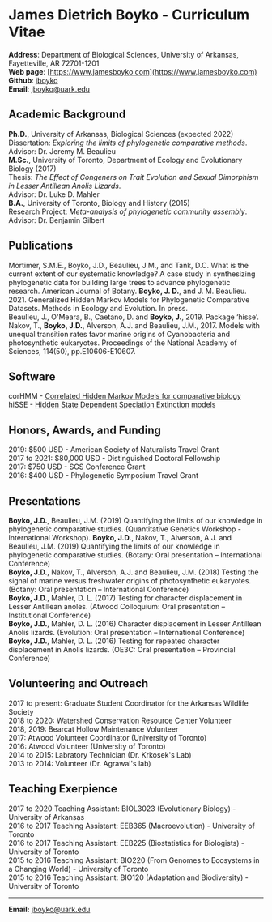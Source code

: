 # James Dietrich Boyko - Curriculum Vitae
**Address**: Department of Biological Sciences, University of Arkansas, Fayetteville, AR 72701-1201   
**Web page**: [https://www.jamesboyko.com](https://www.jamesboyko.com)   
**Github**: [jboyko](https://github.com/jboyko)   
**Email**: [jboyko@uark.edu](jboyko@uark.edu)   

## Academic Background
**Ph.D.**, University of Arkansas, Biological Sciences (expected 2022)   
Dissertation: *Exploring the limits of phylogenetic comparative methods*.   
Advisor: Dr. Jeremy M. Beaulieu   
**M.Sc.**, University of Toronto, Department of Ecology and Evolutionary Biology (2017)   
Thesis: *The Effect of Congeners on Trait Evolution and Sexual Dimorphism in Lesser Antillean Anolis Lizards*.    
Advisor: Dr. Luke D. Mahler   
**B.A.**, University of Toronto, Biology and History (2015)   
Research Project: *Meta-analysis of phylogenetic community assembly*.    
Advisor: Dr. Benjamin Gilbert   

## Publications
Mortimer, S.M.E., Boyko, J.D., Beaulieu, J.M., and Tank, D.C. What is the current extent of our systematic knowledge? A case study in synthesizing phylogenetic data for building large trees to advance phylogenetic research. American Journal of Botany.
**Boyko, J. D.**, and J. M. Beaulieu. 2021. Generalized Hidden Markov Models for Phylogenetic Comparative Datasets. Methods in Ecology and Evolution. In press.    
Beaulieu, J., O'Meara, B., Caetano, D. and **Boyko, J.**, 2019. Package ‘hisse’.   
Nakov, T., **Boyko, J.D.**, Alverson, A.J. and Beaulieu, J.M., 2017. Models with unequal transition rates favor marine origins of Cyanobacteria and photosynthetic eukaryotes. Proceedings of the National Academy of Sciences, 114(50), pp.E10606-E10607.   

## Software
corHMM - [Correlated Hidden Markov Models for comparative biology](https://github.com/thej022214/corHMM)   
hiSSE - [Hidden State Dependent Speciation Extinction models](https://github.com/thej022214/hisse)   

## Honors, Awards, and Funding
2019: $500 USD - American Society of Naturalists Travel Grant    
2017 to 2021: $80,000 USD - Distinguished Doctoral Fellowship    
2017: $750 USD - SGS Conference Grant    
2016: $400 USD - Phylogenetic Symposium Travel Grant    

## Presentations
**Boyko, J.D.**, Beaulieu, J.M. (2019) Quantifying the limits of our knowledge in phylogenetic comparative studies. (Quantitative Genetics Workshop - International Workshop). 
**Boyko, J.D.**, Nakov, T., Alverson, A.J. and Beaulieu, J.M. (2019) Quantifying the limits of our knowledge in phylogenetic comparative studies. (Botany: Oral presentation – International Conference)    
**Boyko, J.D.**, Nakov, T., Alverson, A.J. and Beaulieu, J.M. (2018) Testing the signal of marine versus freshwater origins of photosynthetic eukaryotes. (Botany: Oral presentation – International Conference)    
**Boyko, J.D.**, Mahler, D. L. (2017) Testing for character displacement in Lesser Antillean anoles. (Atwood Colloquium: Oral presentation – Institutional Conference)      
**Boyko, J.D.**, Mahler, D. L. (2016) Character displacement in Lesser Antillean Anolis lizards. (Evolution: Oral presentation – International Conference)    
**Boyko, J.D.**, Mahler, D. L. (2016) Testing for repeated character displacement in Anolis lizards. (OE3C: Oral presentation – Provincial Conference)   

## Volunteering and Outreach
2017 to present: Graduate Student Coordinator for the Arkansas Wildlife Society    
2018 to 2020: Watershed Conservation Resource Center Volunteer    
2018, 2019: Bearcat Hollow Maintenance Volunteer     
2017: Atwood Volunteer Coordinator (University of Toronto)     
2016: Atwood Volunteer (University of Toronto)     
2014 to 2015: Labratory Technician (Dr. Krkosek's Lab)     
2013 to 2014: Volunteer (Dr. Agrawal's lab)     

## Teaching Exerpience
2017 to 2020 Teaching Assistant: BIOL3023 (Evolutionary Biology) - University of Arkansas   
2016 to 2017 Teaching Assistant: EEB365 (Macroevolution) - University of Toronto    
2016 to 2017 Teaching Assistant: EEB225 (Biostatistics for Biologists) - University of Toronto    
2015 to 2016 Teaching Assistant: BIO220 (From Genomes to Ecosystems in a Changing World) - University of Toronto    
2015 to 2016 Teaching Assistant: BIO120 (Adaptation and Biodiversity) - University of Toronto    

- - - -
**Email:** jboyko@uark.edu

